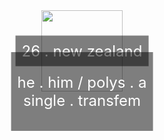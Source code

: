 
</div>
<div align="center">
<div style="position: relative; text-align: center;">
  <div style="position: absolute; top: 50%; left: 50%; transform: translate(-50%, -50%); color: white; font-size: 24px; background-color: rgba(0, 0, 0, 0.5); padding: 10px;">
    26 . new zealand<br>
  </div>
<img src="https://media.tenor.com/4JbMHLgaJc8AAAAM/half-life-adrian.gif" width="130" height="130">
<div style="position: relative; text-align: center;">
  <div style="position: absolute; top: 50%; left: 50%; transform: translate(-50%, -50%); color: white; font-size: 24px; background-color: rgba(0, 0, 0, 0.5); padding: 10px;">
    <p>he . him / polys . a<br>single . transfem</p>
  </div>
</div>


